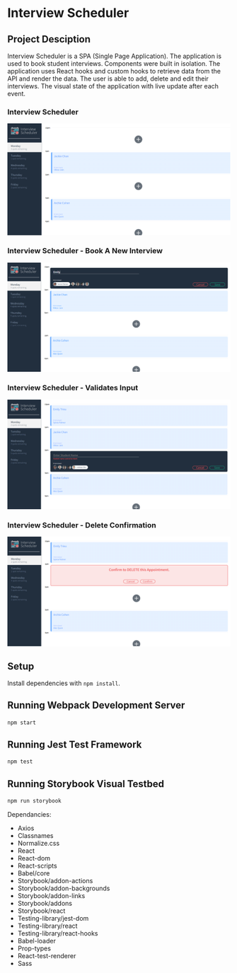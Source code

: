 # Interview Scheduler

## Project Desciption
Interview Scheduler is a SPA (Single Page Application). The application is used to book student interviews. Components were built in isolation. The application uses React hooks and custom hooks to retrieve data from the API and render the data. The user is able to add, delete and edit their interviews. The visual state of the application with live update after each event.

### Interview Scheduler
!['Interview Scheduler'](https://github.com/thien-trieu/scheduler/blob/master/docs/Interview-Scheduler.PNG)

### Interview Scheduler - Book A New Interview
!['Interview Scheduler'](https://github.com/thien-trieu/scheduler/blob/master/docs/Interview-Scheduler-BookInterview.PNG)

### Interview Scheduler - Validates Input
!['Interview Scheduler'](https://github.com/thien-trieu/scheduler/blob/master/docs/Interview-Scheduler-Validation.PNG)

### Interview Scheduler - Delete Confirmation
!['Interview Scheduler'](https://github.com/thien-trieu/scheduler/blob/master/docs/Interview-Scheduler-DeleteConfirmation.PNG)

## Setup

Install dependencies with `npm install`.

## Running Webpack Development Server

```sh
npm start
```

## Running Jest Test Framework

```sh
npm test
```

## Running Storybook Visual Testbed

```sh
npm run storybook
```

Dependancies:
- Axios
- Classnames
- Normalize.css
- React
- React-dom
- React-scripts
- Babel/core
- Storybook/addon-actions
- Storybook/addon-backgrounds
- Storybook/addon-links
- Storybook/addons
- Storybook/react
- Testing-library/jest-dom
- Testing-library/react
- Testing-library/react-hooks
- Babel-loader
- Prop-types
- React-test-renderer
- Sass
